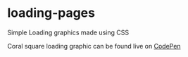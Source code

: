 # loading-pages
Simple Loading graphics made using CSS

Coral square loading graphic can be found live on <a href='https://codepen.io/ellenmacpherson/pen/NmGVOr'>CodePen</a>
